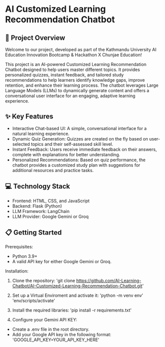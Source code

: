 # AI Customized Learning Recommendation Chatbot

## 🚀 Project Overview
Welcome to our project, developed as part of the Kathmandu University AI Education Innovation Bootcamp & Hackathon X Chunjae Education!

This project is an AI-powered Customized Learning Recommendation Chatbot designed to help users master different topics. It provides personalized quizzes, instant feedback, and tailored study recommendations to help learners identify knowledge gaps, improve retention, and enhance their learning process.
The chatbot leverages Large Language Models (LLMs) to dynamically generate content and offers a conversational user interface for an engaging, adaptive learning experience.

## ✨ Key Features
- Interactive Chat-based UI: A simple, conversational interface for a natural learning experience.
- Dynamic Quiz Generation: Quizzes are created on the fly based on user-selected topics and their self-assessed skill level.
- Instant Feedback: Users receive immediate feedback on their answers, complete with explanations for better understanding.
- Personalized Recommendations: Based on quiz performance, the chatbot provides a customized study plan with suggestions for additional resources and practice tasks.

## 💻 Technology Stack
- Frontend: HTML, CSS, and JavaScript
- Backend: Flask (Python)
- LLM Framework: LangChain
- LLM Provider: Google Gemini or Groq

## 📋 Getting Started
Prerequisites:
- Python 3.9+
- A valid API key for either Google Gemini or Groq.

Installation:
1. Clone the repository:
'git clone https://github.com/AI-Learning-Chatbot/AI-Customized-Learning-Recommendation-Chatbot.git'

2. Set up a Virtual Enviroment and activate it:
'python -m venv env'
'env/scripts/activate'

3. Install the required libraries:
'pip install -r requirements.txt'

4. Configure your Gemini API KEY:
- Create a .env file in the root directory.
- Add your Google API key in the following format:
'GOOGLE_API_KEY=YOUR_API_KEY_HERE'
